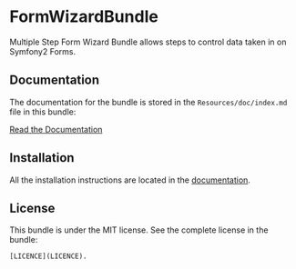 FormWizardBundle
================

Multiple Step Form Wizard Bundle allows steps to control data taken in on Symfony2 Forms.


Documentation
-------------

The documentation for the bundle is stored in the `Resources/doc/index.md` file in this bundle:

[Read the Documentation](https://github.com/frodosghost/FormWizardBundle/blob/master/Resources/doc/index.md)

Installation
------------

All the installation instructions are located in the [documentation](https://github.com/frodosghost/AtomLoggerBundle/blob/master/Resources/doc/index.md).

License
-------

This bundle is under the MIT license. See the complete license in the bundle:

    [LICENCE](LICENCE).
